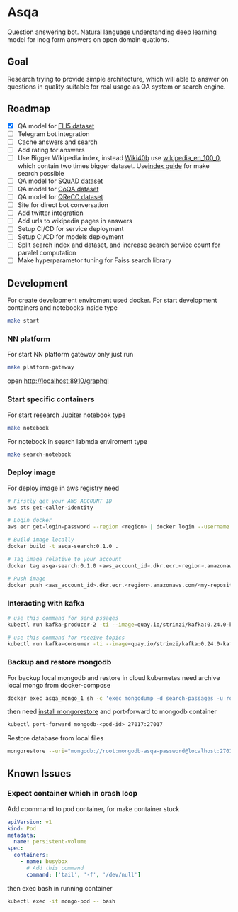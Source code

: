 # Asqa

Question answering bot. Natural language understanding deep learning model for lnog form answers on open domain quations.

## Goal

Research trying to provide simple architecture, which will able to answer on questions in quality suitable for real usage as QA system or search engine.

## Roadmap

- [x] QA model for [ELI5 dataset](https://facebookresearch.github.io/ELI5/explore.html)
- [ ] Telegram bot integration
- [ ] Cache answers and search
- [ ] Add rating for answers
- [ ] Use Bigger Wikipedia index, instead [Wiki40b](https://www.tensorflow.org/datasets/catalog/wiki40b) use [wikipedia_en_100_0](https://huggingface.co/datasets/wiki_snippets), which contain two times bigger dataset. Use[index guide](https://github.com/facebookresearch/faiss/wiki/Guidelines-to-choose-an-index) for make search possible
- [ ] QA model for [SQuAD dataset](https://rajpurkar.github.io/SQuAD-explorer/)
- [ ] QA model for [CoQA dataset](https://stanfordnlp.github.io/coqa/)
- [ ] QA model for [QReCC dataset](https://github.com/apple/ml-qrecc)
- [ ] Site for direct bot conversation
- [ ] Add twitter integration
- [ ] Add urls to wikipedia pages in answers
- [ ] Setup CI/CD for service deployment
- [ ] Setup CI/CD for models deployment
- [ ] Split search index and dataset, and increase search service count for paralel computation
- [ ] Make hyperparametor tuning for Faiss search library

## Development

For create development enviroment used docker. For start development containers and notebooks inside type

```bash
make start
```

### NN platform

For start NN platform gateway only just run

```bash
make platform-gateway
```

open <http://localhost:8910/graphql>

### Start specific containers

For start research Jupiter notebook type

```bash
make notebook
```

For notebook in search labmda enviroment type

```bash
make search-notebook
```

### Deploy image

For deploy image in aws registry need

```bash
# Firstly get your AWS ACCOUNT ID 
aws sts get-caller-identity

# Login docker
aws ecr get-login-password --region <region> | docker login --username AWS --password-stdin <aws_account_id>.dkr.ecr.<region>.amazonaws.com

# Build image locally
docker build -t asqa-search:0.1.0 .

# Tag image relative to your account
docker tag asqa-search:0.1.0 <aws_account_id>.dkr.ecr.<region>.amazonaws.com/<my-repository>:<tag>

# Push image
docker push <aws_account_id>.dkr.ecr.<region>.amazonaws.com/<my-repository>:<tag>
```

### Interacting with kafka

```bash
# use this command for send pssages
kubectl run kafka-producer-2 -ti --image=quay.io/strimzi/kafka:0.24.0-kafka-2.8.0 --rm=true --restart=Never -- bin/kafka-console-producer.sh --broker-list kafka-kafka-bootstrap:9092 --topic message.to.user.v1

# use this command for receive topics
kubectl run kafka-consumer -ti --image=quay.io/strimzi/kafka:0.24.0-kafka-2.8.0 --rm=true --restart=Never -- bin/kafka-console-consumer.sh --bootstrap-server kafka-kafka-bootstrap:9092 --topic message.to.user.v1 --from-beginning
```

### Backup and restore mongodb

For backup local mongodb and restore in cloud kubernetes 
need archive local mongo from docker-compose

```bash
docker exec asqa_mongo_1 sh -c 'exec mongodump -d search-passages -u root -p example --authenticationDatabase admin --gzip --archive > /archive/search-passages.archive.gzip'
```

then need [install mongorestore](https://docs.mongodb.com/database-tools/installation/installation/) 
and port-forward to mongodb container

```bash
kubectl port-forward mongodb-<pod-id> 27017:27017
```

Restore database from local files

```bash
mongorestore --uri="mongodb://root:mongodb-asqa-password@localhost:27017/?authSource=admin" --db=search-passages --gzip --archive="./mongo-data/archive/search-passages.archive.gzip"
```

## Known Issues

### Expect container which in crash loop

Add coommand to pod container, for make container stuck

```yaml
apiVersion: v1
kind: Pod
metadata:
  name: persistent-volume
spec:
  containers:
    - name: busybox
      # Add this command
      command: ['tail', '-f', '/dev/null']
```

then exec bash in running container

```bash
kubectl exec -it mongo-pod -- bash 
```

